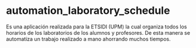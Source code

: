 # automation_laboratory_schedule
Es una aplicación realizada para la ETSIDI (UPM) la cual organiza todos los horarios de los laboratorios de los alumnos y profesores. De esta manera se automatiza un trabajo realizado a mano ahorrando muchos tiempos.
